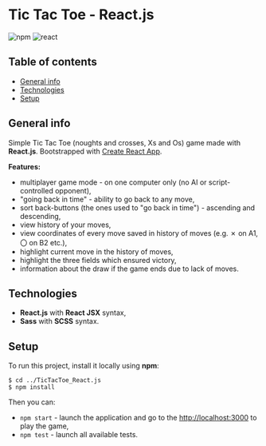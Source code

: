 # Tic Tac Toe - React.js

![npm](https://img.shields.io/badge/npm-7.0.3-blue)
![react](https://img.shields.io/badge/react-16.13.1-blue)

## Table of contents
* [General info](#general-info)
* [Technologies](#technologies)
* [Setup](#setup)

## General info

Simple Tic Tac Toe (noughts and crosses, Xs and Os) game made with **React.js**. Bootstrapped with [Create React App](https://github.com/facebook/create-react-app).

**Features:**
* multiplayer game mode - on one computer only (no AI or script-controlled opponent),
* "going back in time" - ability to go back to any move,
* sort back-buttons (the ones used to "go back in time") - ascending and descending,
* view history of your moves,
* view coordinates of every move saved in history of moves (e.g. ✗ on A1, 〇 on B2 etc.),
* highlight current move in the history of moves,
* highlight the three fields which ensured victory,
* information about the draw if the game ends due to lack of moves.

## Technologies

* **React.js** with **React JSX** syntax,
* **Sass** with **SCSS** syntax.

## Setup

To run this project, install it locally using **npm**:

```
$ cd ../TicTacToe_React.js
$ npm install
```

Then you can:

* `npm start` - launch the application and go to the [http://localhost:3000](http://localhost:3000) to play the game,
* `npm test` - launch all available tests.

